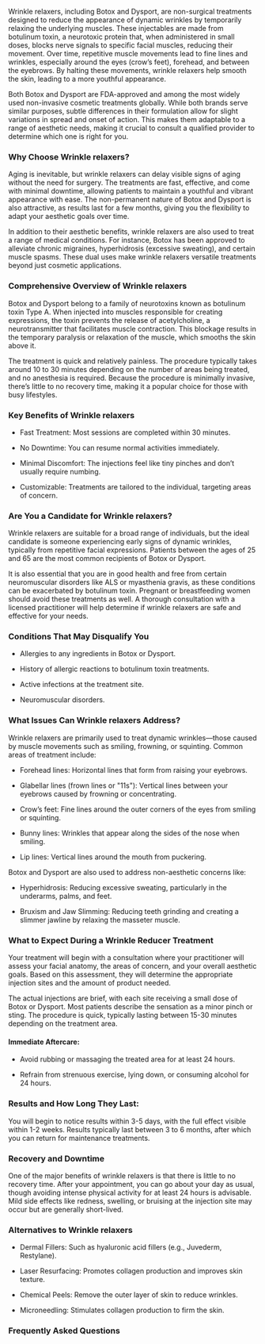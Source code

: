 <p class="services-details-two__text-1">
   Wrinkle relaxers, including Botox and Dysport, are non-surgical treatments designed to reduce the appearance of dynamic wrinkles by temporarily relaxing the underlying muscles. These injectables are made from botulinum toxin, a neurotoxic protein that, when administered in small doses, blocks nerve signals to specific facial muscles, reducing their movement. Over time, repetitive muscle movements lead to fine lines and wrinkles, especially around the eyes (crow’s feet), forehead, and between the eyebrows. By halting these movements, wrinkle relaxers help smooth the skin, leading to a more youthful appearance.
</p>

<p class="services-details-two__text-2">
   Both Botox and Dysport are FDA-approved and among the most widely used non-invasive cosmetic treatments globally. While both brands serve similar purposes, subtle differences in their formulation allow for slight variations in spread and onset of action. This makes them adaptable to a range of aesthetic needs, making it crucial to consult a qualified provider to determine which one is right for you.
</p>

<h3 class="services-details-two__title-2">
    Why Choose Wrinkle relaxers?
</h3>

<p class="services-details-two__text-2">
   Aging is inevitable, but wrinkle relaxers can delay visible signs of aging without the need for surgery. The treatments are fast, effective, and come with minimal downtime, allowing patients to maintain a youthful and vibrant appearance with ease. The non-permanent nature of Botox and Dysport is also attractive, as results last for a few months, giving you the flexibility to adapt your aesthetic goals over time.
</p>

<p class="services-details-two__text-2">
   In addition to their aesthetic benefits, wrinkle relaxers are also used to treat a range of medical conditions. For instance, Botox has been approved to alleviate chronic migraines, hyperhidrosis (excessive sweating), and certain muscle spasms. These dual uses make wrinkle relaxers versatile treatments beyond just cosmetic applications.
</p>

<h3 class="services-details-two__title-2">
    Comprehensive Overview of Wrinkle relaxers
</h3>
<p class="services-details-two__text-2">
   Botox and Dysport belong to a family of neurotoxins known as botulinum toxin Type A. When injected into muscles responsible for creating expressions, the toxin prevents the release of acetylcholine, a neurotransmitter that facilitates muscle contraction. This blockage results in the temporary paralysis or relaxation of the muscle, which smooths the skin above it.
</p>
<p class="services-details-two__text-2">
   The treatment is quick and relatively painless. The procedure typically takes around 10 to 30 minutes depending on the number of areas being treated, and no anesthesia is required. Because the procedure is minimally invasive, there’s little to no recovery time, making it a popular choice for those with busy lifestyles.
</p>

<h3 class="services-details-two__title-2">
    Key Benefits of Wrinkle relaxers
</h3>
<ul class="services-details-two__points list-unstyled list-service">
    <li>
        <div class="icon">
            <span class="fa fa-check"></span>
        </div>
        <div class="text">
            <p>Fast Treatment: Most sessions are completed within 30 minutes.</p>
        </div>
    </li>
    <li>
        <div class="icon">
            <span class="fa fa-check"></span>
        </div>
        <div class="text">
            <p>No Downtime: You can resume normal activities immediately.</p>
        </div>
    </li>
    <li>
        <div class="icon">
            <span class="fa fa-check"></span>
        </div>
        <div class="text">
            <p>Minimal Discomfort: The injections feel like tiny pinches and don’t usually require numbing.</p>
        </div>
    </li>
    <li>
        <div class="icon">
            <span class="fa fa-check"></span>
        </div>
        <div class="text">
            <p>Customizable: Treatments are tailored to the individual, targeting areas of concern.</p>
        </div>
    </li>
</ul>

<h3 class="services-details-two__title-2">
    Are You a Candidate for Wrinkle relaxers?
</h3>
<p class="services-details-two__text-2">
   Wrinkle relaxers are suitable for a broad range of individuals, but the ideal candidate is someone experiencing early signs of dynamic wrinkles, typically from repetitive facial expressions. Patients between the ages of 25 and 65 are the most common recipients of Botox or Dysport.
</p>
<p class="services-details-two__text-2">
   It is also essential that you are in good health and free from certain neuromuscular disorders like ALS or myasthenia gravis, as these conditions can be exacerbated by botulinum toxin. Pregnant or breastfeeding women should avoid these treatments as well. A thorough consultation with a licensed practitioner will help determine if wrinkle relaxers are safe and effective for your needs.
</p>

<h3 class="services-details-two__title-2">
    Conditions That May Disqualify You
</h3>
<ul class="services-details-two__points list-unstyled list-service">
    <li>
        <div class="icon">
            <span class="fa fa-check"></span>
        </div>
        <div class="text">
            <p>Allergies to any ingredients in Botox or Dysport.</p>
        </div>
    </li>
    <li>
        <div class="icon">
            <span class="fa fa-check"></span>
        </div>
        <div class="text">
            <p>History of allergic reactions to botulinum toxin treatments.</p>
        </div>
    </li>
    <li>
        <div class="icon">
            <span class="fa fa-check"></span>
        </div>
        <div class="text">
            <p>Active infections at the treatment site.</p>
        </div>
    </li>
    <li>
        <div class="icon">
            <span class="fa fa-check"></span>
        </div>
        <div class="text">
            <p>Neuromuscular disorders.</p>
        </div>
    </li>
</ul>

<h3 class="services-details-two__title-2">
    What Issues Can Wrinkle relaxers Address?
</h3>
<p class="services-details-two__text-2">
    Wrinkle relaxers are primarily used to treat dynamic wrinkles—those caused by muscle movements such as smiling, frowning, or squinting. Common areas of treatment include:
</p>
<ul class="services-details-two__points list-unstyled list-service">
    <li>
        <div class="icon">
            <span class="fa fa-check"></span>
        </div>
        <div class="text">
            <p>Forehead lines: Horizontal lines that form from raising your eyebrows.</p>
        </div>
    </li>
    <li>
        <div class="icon">
            <span class="fa fa-check"></span>
        </div>
        <div class="text">
            <p>Glabellar lines (frown lines or "11s"): Vertical lines between your eyebrows caused by frowning or concentrating.</p>
        </div>
    </li>
    <li>
        <div class="icon">
            <span class="fa fa-check"></span>
        </div>
        <div class="text">
            <p>Crow’s feet: Fine lines around the outer corners of the eyes from smiling or squinting.</p>
        </div>
    </li>
    <li>
        <div class="icon">
            <span class="fa fa-check"></span>
        </div>
        <div class="text">
            <p>Bunny lines: Wrinkles that appear along the sides of the nose when smiling.</p>
        </div>
    </li>
    <li>
        <div class="icon">
            <span class="fa fa-check"></span>
        </div>
        <div class="text">
            <p>Lip lines: Vertical lines around the mouth from puckering.</p>
        </div>
    </li>
</ul>

<p class="services-details-two__text-2">
    Botox and Dysport are also used to address non-aesthetic concerns like:
</p>
<ul class="services-details-two__points list-unstyled list-service">
    <li>
        <div class="icon">
            <span class="fa fa-check"></span>
        </div>
        <div class="text">
            <p>Hyperhidrosis: Reducing excessive sweating, particularly in the underarms, palms, and feet.</p>
        </div>
    </li>
    <li>
        <div class="icon">
            <span class="fa fa-check"></span>
        </div>
        <div class="text">
            <p>Bruxism and Jaw Slimming: Reducing teeth grinding and creating a slimmer jawline by relaxing the masseter muscle.</p>
        </div>
    </li>
</ul>

<h3 class="services-details-two__title-2">
    What to Expect During a Wrinkle Reducer Treatment
</h3>
<p class="services-details-two__text-2">
   Your treatment will begin with a consultation where your practitioner will assess your facial anatomy, the areas of concern, and your overall aesthetic goals. Based on this assessment, they will determine the appropriate injection sites and the amount of product needed.
</p>
<p class="services-details-two__text-2">
   The actual injections are brief, with each site receiving a small dose of Botox or Dysport. Most patients describe the sensation as a minor pinch or sting. The procedure is quick, typically lasting between 15-30 minutes depending on the treatment area.
</p>

<h4 class="services-details-two__title-2">
    Immediate Aftercare:
</h4>
<ul class="services-details-two__points list-unstyled list-service">
    <li>
        <div class="icon">
            <span class="fa fa-check"></span>
        </div>
        <div class="text">
            <p>Avoid rubbing or massaging the treated area for at least 24 hours.</p>
        </div>
    </li>
    <li>
        <div class="icon">
            <span class="fa fa-check"></span>
        </div>
        <div class="text">
            <p>Refrain from strenuous exercise, lying down, or consuming alcohol for 24 hours.</p>
        </div>
    </li>
</ul>

<h3 class="services-details-two__title-2">
    Results and How Long They Last:
</h3>
<p class="services-details-two__text-2">
   You will begin to notice results within 3-5 days, with the full effect visible within 1-2 weeks. Results typically last between 3 to 6 months, after which you can return for maintenance treatments.
</p>

<h3 class="services-details-two__title-2">
    Recovery and Downtime
</h3>
<p class="services-details-two__text-2">
   One of the major benefits of wrinkle relaxers is that there is little to no recovery time. After your appointment, you can go about your day as usual, though avoiding intense physical activity for at least 24 hours is advisable. Mild side effects like redness, swelling, or bruising at the injection site may occur but are generally short-lived.
</p>

<h3 class="services-details-two__title-2">
    Alternatives to Wrinkle relaxers
</h3>
<ul class="services-details-two__points list-unstyled list-service">
    <li>
        <div class="icon">
            <span class="fa fa-check"></span>
        </div>
        <div class="text">
            <p>Dermal Fillers: Such as hyaluronic acid fillers (e.g., Juvederm, Restylane).</p>
        </div>
    </li>
    <li>
        <div class="icon">
            <span class="fa fa-check"></span>
        </div>
        <div class="text">
            <p>Laser Resurfacing: Promotes collagen production and improves skin texture.</p>
        </div>
    </li>
    <li>
        <div class="icon">
            <span class="fa fa-check"></span>
        </div>
        <div class="text">
            <p>Chemical Peels: Remove the outer layer of skin to reduce wrinkles.</p>
        </div>
    </li>
    <li>
        <div class="icon">
            <span class="fa fa-check"></span>
        </div>
        <div class="text">
            <p>Microneedling: Stimulates collagen production to firm the skin.</p>
        </div>
    </li>
</ul>
<h3 class="services-details-two__title-2">
    Frequently Asked Questions
</h3>
